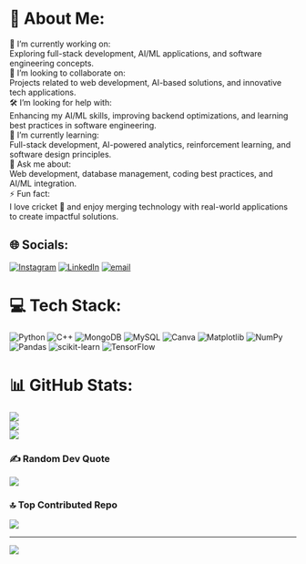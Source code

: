 # 💫 About Me:
📡 I’m currently working on:<br>Exploring full-stack development, AI/ML applications, and software engineering concepts.<br>🤝 I’m looking to collaborate on:<br>Projects related to web development, AI-based solutions, and innovative tech applications.<br>🛠️ I’m looking for help with:<br>Enhancing my AI/ML skills, improving backend optimizations, and learning best practices in software engineering.<br>🌱 I’m currently learning:<br>Full-stack development, AI-powered analytics, reinforcement learning, and software design principles.<br>💬 Ask me about:<br>Web development, database management, coding best practices, and AI/ML integration.<br>⚡ Fun fact:<br>I love cricket 🏏 and enjoy merging technology with real-world applications to create impactful solutions.


## 🌐 Socials:
[![Instagram](https://img.shields.io/badge/Instagram-%23E4405F.svg?logo=Instagram&logoColor=white)](https://instagram.com/b_nitya_18) [![LinkedIn](https://img.shields.io/badge/LinkedIn-%230077B5.svg?logo=linkedin&logoColor=white)](www.linkedin.com/in/nityabhatnagar18) [![email](https://img.shields.io/badge/Email-D14836?logo=gmail&logoColor=white)](mailto:nbnitya123@gmail.com) 

# 💻 Tech Stack:
![Python](https://img.shields.io/badge/python-3670A0?style=for-the-badge&logo=python&logoColor=ffdd54) ![C++](https://img.shields.io/badge/c++-%2300599C.svg?style=for-the-badge&logo=c%2B%2B&logoColor=white) ![MongoDB](https://img.shields.io/badge/MongoDB-%234ea94b.svg?style=for-the-badge&logo=mongodb&logoColor=white) ![MySQL](https://img.shields.io/badge/mysql-4479A1.svg?style=for-the-badge&logo=mysql&logoColor=white) ![Canva](https://img.shields.io/badge/Canva-%2300C4CC.svg?style=for-the-badge&logo=Canva&logoColor=white) ![Matplotlib](https://img.shields.io/badge/Matplotlib-%23ffffff.svg?style=for-the-badge&logo=Matplotlib&logoColor=black) ![NumPy](https://img.shields.io/badge/numpy-%23013243.svg?style=for-the-badge&logo=numpy&logoColor=white) ![Pandas](https://img.shields.io/badge/pandas-%23150458.svg?style=for-the-badge&logo=pandas&logoColor=white) ![scikit-learn](https://img.shields.io/badge/scikit--learn-%23F7931E.svg?style=for-the-badge&logo=scikit-learn&logoColor=white) ![TensorFlow](https://img.shields.io/badge/TensorFlow-%23FF6F00.svg?style=for-the-badge&logo=TensorFlow&logoColor=white)
# 📊 GitHub Stats:
![](https://github-readme-stats.vercel.app/api?username=BNitya18&theme=react&hide_border=false&include_all_commits=false&count_private=false)<br/>
![](https://github-readme-streak-stats.herokuapp.com/?user=BNitya18&theme=react&hide_border=false)<br/>
![](https://github-readme-stats.vercel.app/api/top-langs/?username=BNitya18&theme=react&hide_border=false&include_all_commits=false&count_private=false&layout=compact)

### ✍️ Random Dev Quote
![](https://quotes-github-readme.vercel.app/api?type=horizontal&theme=radical)

### 🔝 Top Contributed Repo
![](https://github-contributor-stats.vercel.app/api?username=Nitya18-dev&limit=5&theme=dark&combine_all_yearly_contributions=true)

---
[![](https://visitcount.itsvg.in/api?id=Nitya18-dev&icon=0&color=0)](https://visitcount.itsvg.in)


